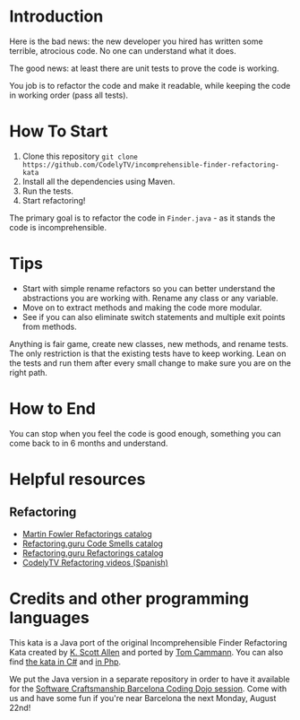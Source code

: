 # Introduction 

Here is the bad news: the new developer you hired has written some terrible, atrocious code. 
No one can understand what it does. 

The good news: at least there are unit tests to prove the code is working. 

You job is to refactor the code and make it readable, while keeping the code in working order (pass all tests). 

# How To Start

1. Clone this repository `git clone https://github.com/CodelyTV/incomprehensible-finder-refactoring-kata`
2. Install all the dependencies using Maven.
3. Run the tests.
4. Start refactoring! 

The primary goal is to refactor the code in `Finder.java` - as it stands the code is incomprehensible. 

# Tips

* Start with simple rename refactors so you can better understand the abstractions you are working with. Rename any class or any variable. 
* Move on to extract methods and making the code more modular.
* See if you can also eliminate switch statements and multiple exit points from methods. 

Anything is fair game, create new classes, new methods, and rename tests. 
The only restriction is that the existing tests have to keep working. 
Lean on the tests and run them after every small change to make sure you are on the right path.

# How to End

You can stop when you feel the code is good enough, something you can come back to in 6 months and understand. 

# Helpful resources

## Refactoring

* [Martin Fowler Refactorings catalog](http://refactoring.com/catalog/)
* [Refactoring.guru Code Smells catalog](https://refactoring.guru/smells/smells)
* [Refactoring.guru Refactorings catalog](https://refactoring.guru/catalog)
* [CodelyTV Refactoring videos (Spanish)](http://codely.tv/tag/refactoring/)

# Credits and other programming languages

This kata is a Java port of the original Incomprehensible Finder Refactoring Kata created by [K. Scott Allen](https://github.com/OdeToCode) and ported by [Tom Cammann](https://github.com/takac). 
You can also find [the kata in C#](https://github.com/OdeToCode/Katas/tree/master/Refactoring/C#) and [in Php](https://github.com/CodelyTV/incomprehensible-finder-refactoring-kata).

We put the Java version in a separate repository in order to have it available for the [Software Craftsmanship Barcelona Coding Dojo session](http://www.meetup.com/Barcelona-Software-Craftsmanship/events/233107734/).
Come with us and have some fun if you're near Barcelona the next Monday, August 22nd!
